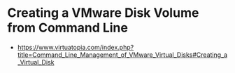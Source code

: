 # Creating a VMware Disk Volume from Command Line

* <https://www.virtuatopia.com/index.php?title=Command_Line_Management_of_VMware_Virtual_Disks#Creating_a_Virtual_Disk>

